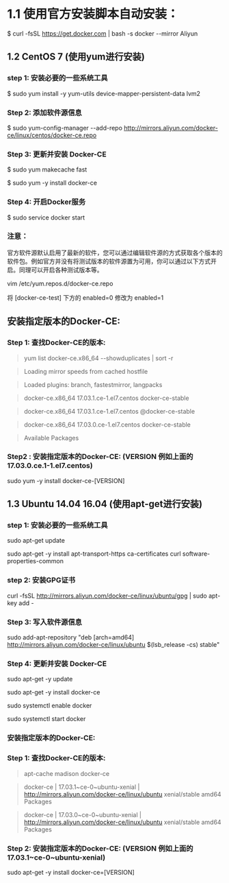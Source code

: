 1.1 使用官方安装脚本自动安装：
================================

$ curl -fsSL https://get.docker.com | bash -s docker --mirror Aliyun


1.2 CentOS 7 (使用yum进行安装)
--------------------------------
### step 1: 安装必要的一些系统工具

$ sudo yum install -y yum-utils device-mapper-persistent-data lvm2

### Step 2: 添加软件源信息

$ sudo yum-config-manager --add-repo http://mirrors.aliyun.com/docker-ce/linux/centos/docker-ce.repo

### Step 3: 更新并安装 Docker-CE

$ sudo yum makecache fast

$ sudo yum -y install docker-ce

### Step 4: 开启Docker服务

$ sudo service docker start

### 注意：

 官方软件源默认启用了最新的软件，您可以通过编辑软件源的方式获取各个版本的软件包。例如官方并没有将测试版本的软件源置为可用，你可以通过以下方式开启。同理可以开启各种测试版本等。

 vim /etc/yum.repos.d/docker-ce.repo

 将 [docker-ce-test] 下方的 enabled=0 修改为 enabled=1

## 安装指定版本的Docker-CE:


### Step 1: 查找Docker-CE的版本:


>  yum list docker-ce.x86_64 --showduplicates | sort -r

>  Loading mirror speeds from cached hostfile
  
>  Loaded plugins: branch, fastestmirror, langpacks
  
>  docker-ce.x86_64            17.03.1.ce-1.el7.centos            docker-ce-stable

>  docker-ce.x86_64            17.03.1.ce-1.el7.centos            @docker-ce-stable

>  docker-ce.x86_64            17.03.0.ce-1.el7.centos            docker-ce-stable
  
>  Available Packages


### Step2 : 安装指定版本的Docker-CE: (VERSION 例如上面的 17.03.0.ce.1-1.el7.centos)

sudo yum -y install docker-ce-[VERSION]


1.3 Ubuntu 14.04 16.04 (使用apt-get进行安装)
------------------------------------
### step 1: 安装必要的一些系统工具

sudo apt-get update

sudo apt-get -y install apt-transport-https ca-certificates curl software-properties-common

### step 2: 安装GPG证书

curl -fsSL http://mirrors.aliyun.com/docker-ce/linux/ubuntu/gpg | sudo apt-key add -

### Step 3: 写入软件源信息

sudo add-apt-repository "deb [arch=amd64] http://mirrors.aliyun.com/docker-ce/linux/ubuntu $(lsb_release -cs) stable"

### Step 4: 更新并安装 Docker-CE

sudo apt-get -y update

sudo apt-get -y install docker-ce

sudo systemctl enable docker

sudo systemctl start docker


### 安装指定版本的Docker-CE:

### Step 1: 查找Docker-CE的版本:

>  apt-cache madison docker-ce

>  docker-ce | 17.03.1~ce-0~ubuntu-xenial | http://mirrors.aliyun.com/docker-ce/linux/ubuntu xenial/stable amd64 Packages

>  docker-ce | 17.03.0~ce-0~ubuntu-xenial | http://mirrors.aliyun.com/docker-ce/linux/ubuntu xenial/stable amd64 Packages


### Step 2: 安装指定版本的Docker-CE: (VERSION 例如上面的 17.03.1~ce-0~ubuntu-xenial)

 sudo apt-get -y install docker-ce=[VERSION]